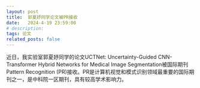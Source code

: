 ```yaml
---
layout: post
title:  郭夏妤同学论文被PR接收
date:   2024-4-19 23:59:00
# description:
tags: 论文
related_posts: false
---
```


近日，我实验室郭夏妤同学的论文UCTNet: Uncertainty-Guided CNN-Transformer Hybrid Networks for Medical Image Segmentation被国际期刊Pattern Recognition (PR)接收。PR是计算机视觉和模式识别领域最重要的国际期刊之一，是中科院一区期刊，具有较高学术影响力。